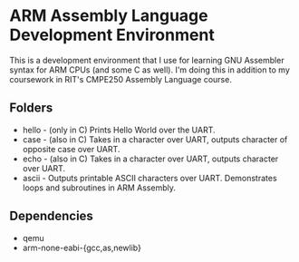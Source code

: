 # ARM Assembly Language Development Environment
This is a development environment that I use for learning GNU Assembler syntax for ARM CPUs (and some C as well). I'm doing this in addition to my coursework in RIT's CMPE250 Assembly Language course.

## Folders
* hello - (only in C) Prints Hello World over the UART.
* case - (also in C) Takes in a character over UART, outputs character of opposite case over UART.
* echo - (also in C) Takes in a character over UART, outputs character over UART.
* ascii - Outputs printable ASCII characters over UART. Demonstrates loops and subroutines in ARM Assembly.

## Dependencies
* qemu
* arm-none-eabi-{gcc,as,newlib}
